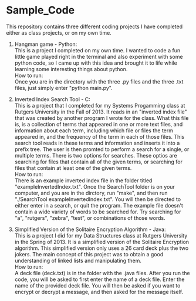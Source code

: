 Sample_Code
===========
This repository contains three different coding projects I have completed either as class projects, or on my own time.

1. Hangman game - Python: <br />
    This is a project I completed on my own time. I wanted to code a fun little game played right in the terminal and also
experiment with some python code, so I came up with this idea and brought it to life while learning some interesting things about python. <br />
How to run: <br />
    Once you are in the directory with the three .py files and the three .txt files, just simply enter "python main.py". 
    
2. Inverted Index Search Tool - C: <br />
    This is a project that I completed for my Systems Progamming class at Rutgers University in the Fall of 2013. It reads in an "inverted index file" that was created by another program I wrote for the class. What this file is, is a collection of terms that appeared in one or more text files, and information about each term, including which file or files the term appeared in, and the frequency of the term in each of those files. This search tool reads in these terms and information and inserts it into a prefix tree. The user is then promted to perform a search for a single, or multiple terms. There is two options for searches. These optios are searching for files that contain all of the given terms, or searching for files that contain at least one of the given terms.   <br />
How to run:   <br />
    There is an example inverted index file in the folder titled "exampleInvertedIndex.txt". Once the SearchTool folder is on your computer, and you are in the dirctory, run "make", and then run "./SearchTool exampleInvertedIndex.txt". You will then be directed to either enter in a search, or quit the program. The example file doesn't contain a wide variety of words to be searched for. Try searching for "a", "rutgers", "zebra", "test", or combinations of those words.

3. Simplified Version of the Solitaire Encryption Algorithm - Java: <br />
    This is a project I did for my Data Structures class at Rutgers University in the Spring of 2013. It is a simplified version of the Solitaire Encryption algorithm. This simplified version only uses a 26 card deck plus the two jokers. The main concept of this project was to obtain a good understanding of linked lists and manipulating them.   <br />
How to run:   <br />
    A deck file (deck.txt) is in the folder with the .java files. After you run the code, you will be asked to first enter the name of a deck file. Enter the name of the provided deck file. You will then be asked if you want to encrypt or decrypt a message, and then asked for the message itself.
